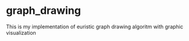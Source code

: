 # graph_drawing

This is my implementation of euristic graph drawing algoritm with graphic visualization
